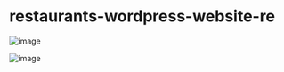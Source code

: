 # restaurants-wordpress-website-re

![image](https://github.com/stephen291192/restaurants-wordpress-website-re/assets/65404247/7360f11e-81ac-4b1a-abc9-eab2e3390a81)


![image](https://github.com/stephen291192/restaurants-wordpress-website-re/assets/65404247/1b16009a-2a4a-4982-a1e7-a195d1b8eafe)
